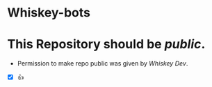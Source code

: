 # Whiskey-bots
# This Repository should be _public_.

- Permission to make repo public was given by _Whiskey Dev_.
- [x] :thumbsup:
